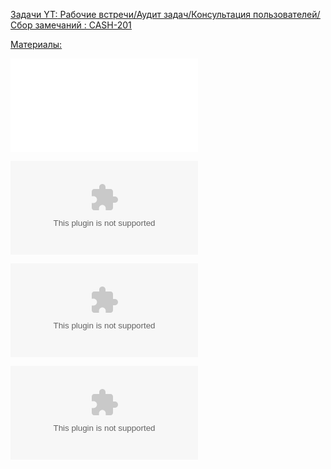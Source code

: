 <u>Задачи YT:<u>
[Рабочие встречи/Аудит задач/Консультация пользователей/Сбор замечаний : CASH-201](https://yt.surgutneftegas.ru:4443/issue/CASH-201)





<u>Материалы:<u>

![](Регистрация%20АО%20за%20январь%202024.xlsm)

![](Расшифровка%20X%20402%20за%202024.xlsx)

![](Отчет%20по%20ИМНС%202024.xlsx)

![](Привязка%20ВО.xlsx)